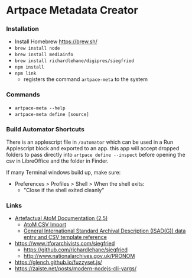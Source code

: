 # Artpace Metadata Creator

### Installation
- Install Homebrew https://brew.sh/
- `brew install node`
- `brew install mediainfo`
- `brew install richardlehane/digipres/siegfried `
- `npm install`
- `npm link` 
  - registers the command `artpace-meta` to the system

### Commands
- `artpace-meta --help`
- `artpace-meta define [source]` 

### Build Automator Shortcuts
There is an applescript file in `/automator` which can be used in a Run Applescript block and exported to an app. this app will accept dropped folders to pass directly into `artpace define --inspect` before opening the csv in LibreOffice and the folder in Finder.

If many Terminal windows build up, make sure:
- Preferences > Profiles > Shell > When the shell exits:
  - "Close if the shell exited cleanly"

### Links 
- [Artefactual AtoM Documentation (2.5)](https://www.accesstomemory.org/en/docs/2.5/)
  - [AtoM CSV Import](https://www.accesstomemory.org/en/docs/2.5/user-manual/import-export/csv-import/#csv-import)
  - [General International Standard Archival Description (ISAD(G)) data entry and CSV template reference](https://www.accesstomemory.org/en/docs/2.5/user-manual/data-templates/isad-template/#isad-template)
- https://www.itforarchivists.com/siegfried
  - https://github.com/richardlehane/siegfried
  - http://www.nationalarchives.gov.uk/PRONOM
- https://glench.github.io/fuzzyset.js/
- https://zaiste.net/posts/modern-nodejs-cli-yargs/
